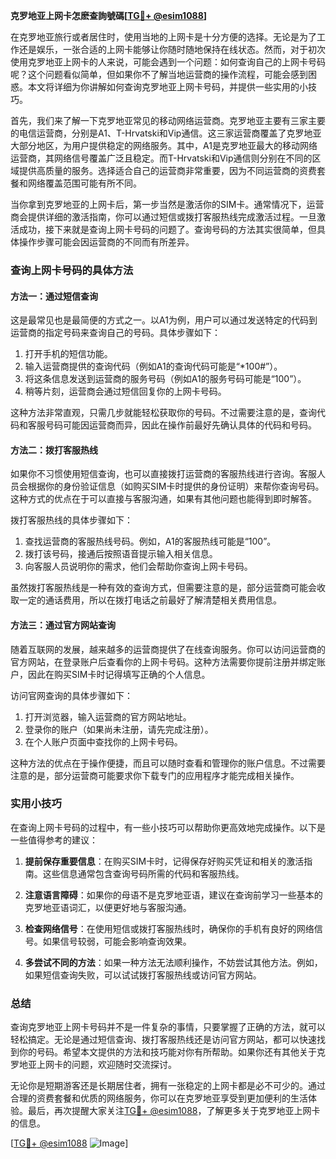 **克罗地亚上网卡怎麽查詢號碼[[TG💪+ @esim1088](https://t.me/s/esim1088)]**

在克罗地亚旅行或者居住时，使用当地的上网卡是十分方便的选择。无论是为了工作还是娱乐，一张合适的上网卡能够让你随时随地保持在线状态。然而，对于初次使用克罗地亚上网卡的人来说，可能会遇到一个问题：如何查询自己的上网卡号码呢？这个问题看似简单，但如果你不了解当地运营商的操作流程，可能会感到困惑。本文将详细为你讲解如何查询克罗地亚上网卡号码，并提供一些实用的小技巧。

首先，我们来了解一下克罗地亚常见的移动网络运营商。克罗地亚主要有三家主要的电信运营商，分别是A1、T-Hrvatski和Vip通信。这三家运营商覆盖了克罗地亚大部分地区，为用户提供稳定的网络服务。其中，A1是克罗地亚最大的移动网络运营商，其网络信号覆盖广泛且稳定。而T-Hrvatski和Vip通信则分别在不同的区域提供高质量的服务。选择适合自己的运营商非常重要，因为不同运营商的资费套餐和网络覆盖范围可能有所不同。

当你拿到克罗地亚的上网卡后，第一步当然是激活你的SIM卡。通常情况下，运营商会提供详细的激活指南，你可以通过短信或拨打客服热线完成激活过程。一旦激活成功，接下来就是查询上网卡号码的问题了。查询号码的方法其实很简单，但具体操作步骤可能会因运营商的不同而有所差异。

### 查询上网卡号码的具体方法

#### 方法一：通过短信查询
这是最常见也是最简便的方式之一。以A1为例，用户可以通过发送特定的代码到运营商的指定号码来查询自己的号码。具体步骤如下：

1. 打开手机的短信功能。
2. 输入运营商提供的查询代码（例如A1的查询代码可能是“*100#”）。
3. 将这条信息发送到运营商的服务号码（例如A1的服务号码可能是“100”）。
4. 稍等片刻，运营商会通过短信回复你的上网卡号码。

这种方法非常直观，只需几步就能轻松获取你的号码。不过需要注意的是，查询代码和客服号码可能因运营商而异，因此在操作前最好先确认具体的代码和号码。

#### 方法二：拨打客服热线
如果你不习惯使用短信查询，也可以直接拨打运营商的客服热线进行咨询。客服人员会根据你的身份验证信息（如购买SIM卡时提供的身份证明）来帮你查询号码。这种方式的优点在于可以直接与客服沟通，如果有其他问题也能得到即时解答。

拨打客服热线的具体步骤如下：
1. 查找运营商的客服热线号码。例如，A1的客服热线可能是“100”。
2. 拨打该号码，接通后按照语音提示输入相关信息。
3. 向客服人员说明你的需求，他们会帮助你查询上网卡号码。

虽然拨打客服热线是一种有效的查询方式，但需要注意的是，部分运营商可能会收取一定的通话费用，所以在拨打电话之前最好了解清楚相关费用信息。

#### 方法三：通过官方网站查询
随着互联网的发展，越来越多的运营商提供了在线查询服务。你可以访问运营商的官方网站，在登录账户后查看你的上网卡号码。这种方法需要你提前注册并绑定账户，因此在购买SIM卡时记得填写正确的个人信息。

访问官网查询的具体步骤如下：
1. 打开浏览器，输入运营商的官方网站地址。
2. 登录你的账户（如果尚未注册，请先完成注册）。
3. 在个人账户页面中查找你的上网卡号码。

这种方法的优点在于操作便捷，而且可以随时查看和管理你的账户信息。不过需要注意的是，部分运营商可能要求你下载专门的应用程序才能完成相关操作。

### 实用小技巧

在查询上网卡号码的过程中，有一些小技巧可以帮助你更高效地完成操作。以下是一些值得参考的建议：

1. **提前保存重要信息**：在购买SIM卡时，记得保存好购买凭证和相关的激活指南。这些信息通常包含查询号码所需的代码和客服热线。
   
2. **注意语言障碍**：如果你的母语不是克罗地亚语，建议在查询前学习一些基本的克罗地亚语词汇，以便更好地与客服沟通。

3. **检查网络信号**：在使用短信或拨打客服热线时，确保你的手机有良好的网络信号。如果信号较弱，可能会影响查询效果。

4. **多尝试不同的方法**：如果一种方法无法顺利操作，不妨尝试其他方法。例如，如果短信查询失败，可以试试拨打客服热线或访问官方网站。

### 总结

查询克罗地亚上网卡号码并不是一件复杂的事情，只要掌握了正确的方法，就可以轻松搞定。无论是通过短信查询、拨打客服热线还是访问官方网站，都可以快速找到你的号码。希望本文提供的方法和技巧能对你有所帮助。如果你还有其他关于克罗地亚上网卡的问题，欢迎随时交流探讨。

无论你是短期游客还是长期居住者，拥有一张稳定的上网卡都是必不可少的。通过合理的资费套餐和优质的网络服务，你可以在克罗地亚享受到更加便利的生活体验。最后，再次提醒大家关注[TG💪+ @esim1088](https://t.me/s/esim1088)，了解更多关于克罗地亚上网卡的信息。

[[TG💪+ @esim1088](https://t.me/s/esim1088) ![Image](https://i.postimg.cc/4NQfJmqS/Snipaste-2025-05-13-00-14-12.png)]
